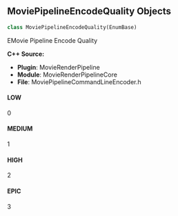 ## MoviePipelineEncodeQuality Objects

```python
class MoviePipelineEncodeQuality(EnumBase)
```

EMovie Pipeline Encode Quality

**C++ Source:**

- **Plugin**: MovieRenderPipeline
- **Module**: MovieRenderPipelineCore
- **File**: MoviePipelineCommandLineEncoder.h

<a id="unreal.MoviePipelineEncodeQuality.LOW"></a>

#### LOW

0

<a id="unreal.MoviePipelineEncodeQuality.MEDIUM"></a>

#### MEDIUM

1

<a id="unreal.MoviePipelineEncodeQuality.HIGH"></a>

#### HIGH

2

<a id="unreal.MoviePipelineEncodeQuality.EPIC"></a>

#### EPIC

3

<a id="unreal.FCPXMLExportDataSource"></a>